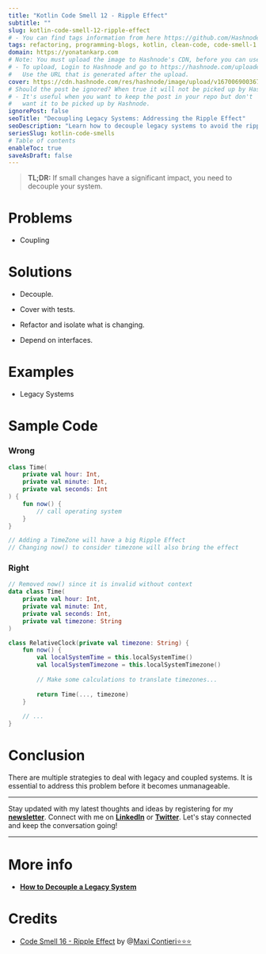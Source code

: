 ```yaml
---
title: "Kotlin Code Smell 12 - Ripple Effect"
subtitle: ""
slug: kotlin-code-smell-12-ripple-effect
# - You can find tags information from here https://github.com/Hashnode/support/blob/main/misc/tags.json
tags: refactoring, programming-blogs, kotlin, clean-code, code-smell-1
domain: https://yonatankarp.com
# Note: You must upload the image to Hashnode's CDN, before you can use it here.
# - To upload, Login to Hashnode and go to https://hashnode.com/uploader
#   Use the URL that is generated after the upload.
cover: https://cdn.hashnode.com/res/hashnode/image/upload/v1670069003678/yc3eAr775.jpeg
# Should the post be ignored? When true it will not be picked up by Hashnode.
# - It's useful when you want to keep the post in your repo but don't
#   want it to be picked up by Hashnode.
ignorePost: false
seoTitle: "Decoupling Legacy Systems: Addressing the Ripple Effect"
seoDescription: "Learn how to decouple legacy systems to avoid the ripple effect. Covering strategies, refactoring, and interface dependencies for better system management."
seriesSlug: kotlin-code-smells
# Table of contents
enableToc: true
saveAsDraft: false
---
```


> **TL;DR:** If small changes have a significant impact, you need to decouple your system.

# Problems

* Coupling
    

# Solutions

* Decouple.
    
* Cover with tests.
    
* Refactor and isolate what is changing.
    
* Depend on interfaces.
    

# Examples

* Legacy Systems
    

# Sample Code

### Wrong

```kotlin
class Time(
    private val hour: Int,
    private val minute: Int,
    private val seconds: Int
) {
    fun now() {
        // call operating system  
    } 
}

// Adding a TimeZone will have a big Ripple Effect
// Changing now() to consider timezone will also bring the effect
```

### Right

```kotlin
// Removed now() since it is invalid without context
data class Time(
    private val hour: Int,
    private val minute: Int,
    private val seconds: Int,
    private val timezone: String
)

class RelativeClock(private val timezone: String) {
    fun now() {
        val localSystemTime = this.localSystemTime()
        val localSystemTimezone = this.localSystemTimezone()
        
        // Make some calculations to translate timezones...
        
        return Time(..., timezone)
    }
    
    // ...
}
```

# Conclusion

There are multiple strategies to deal with legacy and coupled systems. It is essential to address this problem before it becomes unmanageable.

---

Stay updated with my latest thoughts and ideas by registering for my [**newsletter**](https://yonatankarp.com/newsletter). Connect with me on [**LinkedIn**](https://www.linkedin.com/in/yonatankarp/) or [**Twitter**](https://twitter.com/yonatan_karp). Let's stay connected and keep the conversation going!

---

# More info

* [**How to Decouple a Legacy System**](https://maximilianocontieri.com/how-to-decouple-a-legacy-system)
    

# Credits

* [Code Smell 16 - Ripple Effect](https://maximilianocontieri.com/code-smell-16-ripple-effect) by @[Maxi Contieri⭐⭐⭐](@mcsee)

